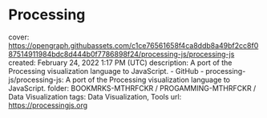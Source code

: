 # Processing

cover: https://opengraph.githubassets.com/c1ce76561658f4ca8ddb8a49bf2cc8f087514911984bdc8d444b0f7786898f24/processing-js/processing-js
created: February 24, 2022 1:17 PM (UTC)
description: A port of the Processing visualization language to JavaScript. - GitHub - processing-js/processing-js: A port of the Processing visualization language to JavaScript.
folder: BOOKMRKS-MTHRFCKR / PROGAMMING-MTHRFCKR / Data Visualization
tags: Data Visualization, Tools
url: https://processingjs.org